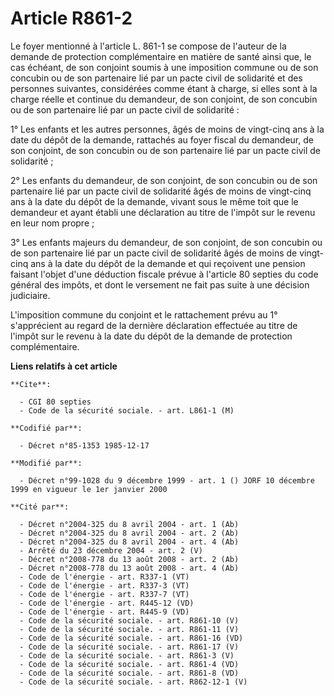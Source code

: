 # Article R861-2

Le foyer mentionné à l'article L. 861-1 se compose de l'auteur de la demande de protection complémentaire en matière de santé
ainsi que, le cas échéant, de son conjoint soumis à une imposition commune ou de son concubin ou de son partenaire lié par un
pacte civil de solidarité et des personnes suivantes, considérées comme étant à charge, si elles sont à la charge réelle et
continue du demandeur, de son conjoint, de son concubin ou de son partenaire lié par un pacte civil de solidarité :

1° Les enfants et les autres personnes, âgés de moins de vingt-cinq ans à la date du dépôt de la demande, rattachés au foyer
fiscal du demandeur, de son conjoint, de son concubin ou de son partenaire lié par un pacte civil de solidarité ;

2° Les enfants du demandeur, de son conjoint, de son concubin ou de son partenaire lié par un pacte civil de solidarité âgés
de moins de vingt-cinq ans à la date du dépôt de la demande, vivant sous le même toit que le demandeur et ayant établi une
déclaration au titre de l'impôt sur le revenu en leur nom propre ;

3° Les enfants majeurs du demandeur, de son conjoint, de son concubin ou de son partenaire lié par un pacte civil de
solidarité âgés de moins de vingt-cinq ans à la date du dépôt de la demande et qui reçoivent une pension faisant l'objet
d'une déduction fiscale prévue à l'article 80 septies du code général des impôts, et dont le versement ne fait pas suite à
une décision judiciaire.

L'imposition commune du conjoint et le rattachement prévu au 1° s'apprécient au regard de la dernière déclaration effectuée
au titre de l'impôt sur le revenu à la date du dépôt de la demande de protection complémentaire.

**Liens relatifs à cet article**

	**Cite**:

	  - CGI 80 septies
	  - Code de la sécurité sociale. - art. L861-1 (M)

	**Codifié par**:

	  - Décret n°85-1353 1985-12-17

	**Modifié par**:

	  - Décret n°99-1028 du 9 décembre 1999 - art. 1 () JORF 10 décembre 1999 en vigueur le 1er janvier 2000

	**Cité par**:

	  - Décret n°2004-325 du 8 avril 2004 - art. 1 (Ab)
	  - Décret n°2004-325 du 8 avril 2004 - art. 2 (Ab)
	  - Décret n°2004-325 du 8 avril 2004 - art. 4 (Ab)
	  - Arrêté du 23 décembre 2004 - art. 2 (V)
	  - Décret n°2008-778 du 13 août 2008 - art. 2 (Ab)
	  - Décret n°2008-778 du 13 août 2008 - art. 4 (Ab)
	  - Code de l'énergie - art. R337-1 (VT)
	  - Code de l'énergie - art. R337-3 (VT)
	  - Code de l'énergie - art. R337-7 (VT)
	  - Code de l'énergie - art. R445-12 (VD)
	  - Code de l'énergie - art. R445-9 (VD)
	  - Code de la sécurité sociale. - art. R861-10 (V)
	  - Code de la sécurité sociale. - art. R861-11 (V)
	  - Code de la sécurité sociale. - art. R861-16 (VD)
	  - Code de la sécurité sociale. - art. R861-17 (V)
	  - Code de la sécurité sociale. - art. R861-3 (V)
	  - Code de la sécurité sociale. - art. R861-4 (VD)
	  - Code de la sécurité sociale. - art. R861-8 (VD)
	  - Code de la sécurité sociale. - art. R862-12-1 (V)
